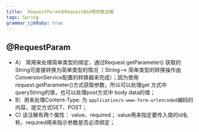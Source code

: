 ```yaml
--- 
title:  RequestParam与RequestBod等参数注解
tags: Spring
grammar_cjkRuby: true
---
```


## @RequestParam
- A） 常用来处理简单类型的绑定，通过Request.getParameter() 获取的String可直接转换为简单类型的情况（ String--> 简单类型的转换操作由ConversionService配置的转换器来完成）；因为使用request.getParameter()方式获取参数，所以可以处理get 方式中queryString的值，也可以处理post方式中 body data的值；
- B）用来处理Content-Type: 为 ```application/x-www-form-urlencoded```编码的内容，提交方式GET、POST；
- C) 该注解有两个属性： value、required； value用来指定要传入值的id名称，required用来指示参数是否必须绑定；